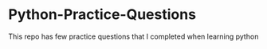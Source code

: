 # Python-Practice-Questions

This repo has few practice questions that I completed when learning python